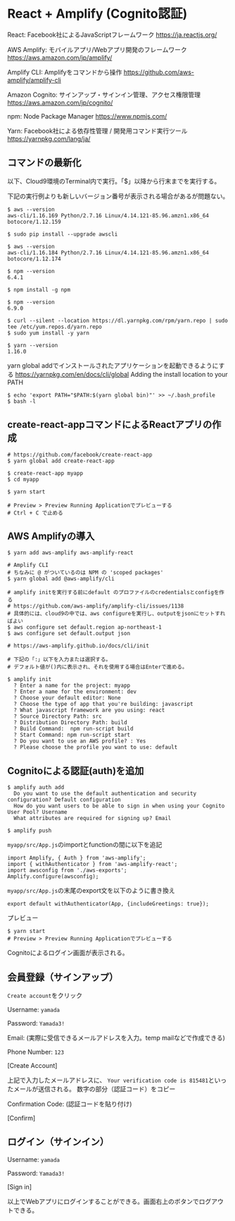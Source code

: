 # React + Amplify (Cognito認証)



React: Facebook社によるJavaScriptフレームワーク
https://ja.reactjs.org/

AWS Amplify: モバイルアプリ/Webアプリ開発のフレームワーク
https://aws.amazon.com/jp/amplify/

Amplify CLI: Amplifyをコマンドから操作
https://github.com/aws-amplify/amplify-cli

Amazon Cognito: サインアップ・サインイン管理、アクセス権限管理
https://aws.amazon.com/jp/cognito/

npm: Node Package Manager
https://www.npmjs.com/

Yarn: Facebook社による依存性管理 / 開発用コマンド実行ツール
https://yarnpkg.com/lang/ja/



## コマンドの最新化

以下、Cloud9環境のTerminal内で実行。「$」以降から行末までを実行する。

下記の実行例よりも新しいバージョン番号が表示される場合があるが問題ない。

```
$ aws --version
aws-cli/1.16.169 Python/2.7.16 Linux/4.14.121-85.96.amzn1.x86_64 botocore/1.12.159

$ sudo pip install --upgrade awscli

$ aws --version
aws-cli/1.16.184 Python/2.7.16 Linux/4.14.121-85.96.amzn1.x86_64 botocore/1.12.174

$ npm --version
6.4.1

$ npm install -g npm

$ npm --version
6.9.0

$ curl --silent --location https://dl.yarnpkg.com/rpm/yarn.repo | sudo tee /etc/yum.repos.d/yarn.repo
$ sudo yum install -y yarn

$ yarn --version
1.16.0
```

yarn global addでインストールされたアプリケーションを起動できるようにする
https://yarnpkg.com/en/docs/cli/global
Adding the install location to your PATH

```
$ echo 'export PATH="$PATH:$(yarn global bin)"' >> ~/.bash_profile
$ bash -l
```

## create-react-appコマンドによるReactアプリの作成

```
# https://github.com/facebook/create-react-app
$ yarn global add create-react-app

$ create-react-app myapp
$ cd myapp

$ yarn start

# Preview > Preview Running Applicationでプレビューする
# Ctrl + C で止める

```

## AWS Amplifyの導入

```
$ yarn add aws-amplify aws-amplify-react

# Amplify CLI
# ちなみに @ がついているのは NPM の 'scoped packages'
$ yarn global add @aws-amplify/cli

# amplify initを実行する前にdefault のプロファイルのcredentialsとconfigを作る
# https://github.com/aws-amplify/amplify-cli/issues/1138
# 具体的には、cloud9の中では、aws configureを実行し、outputをjsonにセットすればよい
$ aws configure set default.region ap-northeast-1
$ aws configure set default.output json

# https://aws-amplify.github.io/docs/cli/init

# 下記の「:」以下を入力または選択する。
# デフォルト値が()内に表示され、それを使用する場合はEnterで進める。

$ amplify init
  ? Enter a name for the project: myapp
  ? Enter a name for the environment: dev
  ? Choose your default editor: None
  ? Choose the type of app that you're building: javascript
  ? What javascript framework are you using: react
  ? Source Directory Path: src
  ? Distribution Directory Path: build
  ? Build Command:  npm run-script build
  ? Start Command: npm run-script start
  ? Do you want to use an AWS profile? : Yes
  ? Please choose the profile you want to use: default
```

## Cognitoによる認証(auth)を追加

```
$ amplify auth add
  Do you want to use the default authentication and security configuration? Default configuration
  How do you want users to be able to sign in when using your Cognito User Pool? Username
  What attributes are required for signing up? Email

$ amplify push
```

`myapp/src/App.js`のimportとfunctionの間に以下を追記

```
import Amplify, { Auth } from 'aws-amplify';
import { withAuthenticator } from 'aws-amplify-react';
import awsconfig from './aws-exports';
Amplify.configure(awsconfig);
```

`myapp/src/App.js`の末尾のexport文を以下のように書き換え

```
export default withAuthenticator(App, {includeGreetings: true});
```

プレビュー

```
$ yarn start
# Preview > Preview Running Applicationでプレビューする
```

Cognitoによるログイン画面が表示される。

## 会員登録（サインアップ）

`Create account`をクリック

Username: `yamada`

Password: `Yamada3!`

Email: (実際に受信できるメールアドレスを入力。temp mailなどで作成できる)

Phone Number: `123`

[Create Account]

上記で入力したメールアドレスに、
`Your verification code is 815481`といったメールが送信される。
数字の部分（認証コード）をコピー

Confirmation Code: (認証コードを貼り付け)

[Confirm]

## ログイン（サインイン）

Username: `yamada`

Password: `Yamada3!`

[Sign in]

以上でWebアプリにログインすることができる。画面右上のボタンでログアウトできる。

